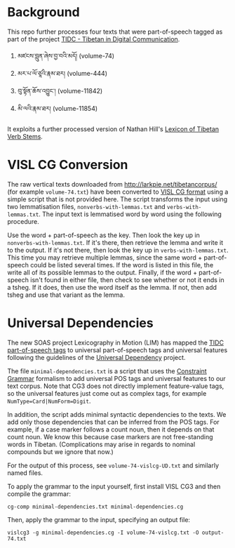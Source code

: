 # Background

This repo further processes four texts that were part-of-speech
tagged as part of the project
[TIDC - Tibetan in Digital Communication](https://www.soas.ac.uk/cia/tibetanstudies/tibetan-in-digital-communications/).

1. མཛངས་བླུན་ཞེས་བྱ་བའི་མདོ། (volume-74)
2. མར་པ་ལོ་ཙཱའི་རྣམ་ཐར། (volume-444)
3. བུ་སྟོན་ཆོས་འབྱུང་། (volume-11842)
4. མི་ལའི་རྣམ་ཐར། (volume-11854)

It exploits a further processed version of Nathan Hill's
[Lexicon of Tibetan Verb Stems](https://github.com/tibetan-nlp/lexicon-of-tibetan-verb-stems).

# VISL CG Conversion

The raw vertical texts downloaded from http://larkpie.net/tibetancorpus/ (for example `volume-74.txt`)
have been converted to [VISL CG format](http://beta.visl.sdu.dk/cg3/single/#stream-vislcg) using a simple
script that is not provided here. The script transforms the input using two lemmatisation files,
`nonverbs-with-lemmas.txt` and `verbs-with-lemmas.txt`. The input text is lemmatised word by word using
the following procedure.

Use the word + part-of-speech as the key. Then look the key up in `nonverbs-with-lemmas.txt`. If it's there,
then retrieve the lemma and write it to the output. If it's not there, then look the key up in
`verbs-with-lemmas.txt`. This time you may retrieve multiple lemmas, since the same word + part-of-speech
could be listed several times. If the word is listed in this file, the write all of its possible lemmas
to the output. Finally, if the word + part-of-speech isn't found in either file, then check to see whether
or not it ends in a tsheg. If it does, then use the word itself as the lemma. If not, then add tsheg and
use that variant as the lemma.

# Universal Dependencies

The new SOAS project Lexicography in Motion (LIM) has mapped the
[TIDC part-of-speech tags](http://larkpie.net/tibetancorpus/tags) to 
universal part-of-speech tags and universal features following the guidelines of the 
[Universal Dependency](http://universaldependencies.org/) project.

The file `minimal-dependencies.txt` is a script that uses the
[Constraint Grammar](http://visl.sdu.dk/constraint_grammar.html) formalism to add
universal POS tags and universal features to our text corpus. 
Note that CG3 does not directly implement feature-value tags, 
so the universal features just come out as complex tags, for example
`NumType=Card|NumForm=Digit`.

In addition, the script adds minimal syntactic dependencies to the texts. 
We add only those dependencies that can be inferred from the
POS tags. For example, if a case marker follows a count noun, then it depends on that count
noun. We know this because case markers are not free-standing words in Tibetan. (Complications may arise
in regards to nominal compounds but we ignore that now.)

For the output of this process, see `volume-74-vislcg-UD.txt` and similarly named files.

To apply the grammar to the input yourself, first install VISL CG3 and then compile the grammar:

`cg-comp minimal-dependencies.txt minimal-dependencies.cg`

Then, apply the grammar to the input, specifying an output file:

`vislcg3 -g minimal-dependencies.cg -I volume-74-vislcg.txt -O output-74.txt`
